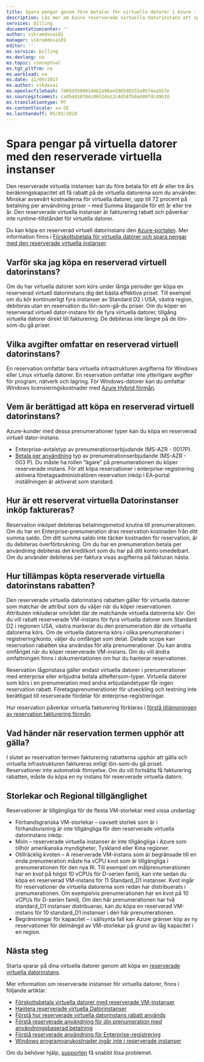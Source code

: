 ```yaml
---
title: Spara pengar genom före betalar för virtuella datorer i Azure - Azure | Microsoft Docs
description: Läs mer om Azure reserverade virtuella datorinstans att spara på kostnaderna för virtuella datorer.
services: billing
documentationcenter: ''
author: vikramdesai01
manager: vikramdesai01
editor: ''
ms.service: billing
ms.devlang: na
ms.topic: conceptual
ms.tgt_pltfrm: na
ms.workload: na
ms.date: 11/09/2017
ms.author: vikdesai
ms.openlocfilehash: 7d85d3500014962a90ae596598332a95f4aa557e
ms.sourcegitcommit: ca05dd10784c0651da12c4d58fb9ad40fdcd9b10
ms.translationtype: MT
ms.contentlocale: sv-SE
ms.lasthandoff: 05/03/2018
---
```

# <a name="save-money-on-virtual-machines-with-reserved-virtual-machine-instances"></a>Spara pengar på virtuella datorer med den reserverade virtuella instanser 
Den reserverade virtuella instanser kan du före betala för ett år eller tre års beräkningskapacitet att få rabatt på de virtuella datorerna som du använder. Minskar avsevärt kostnaderna för virtuella datorer, upp till 72 procent på betalning per användning priser – med Summa åtagande för ett år eller tre år. Den reserverade virtuella instanser är fakturering rabatt och påverkar inte runtime-tillståndet för virtuella datorer.

Du kan köpa en reserverad virtuell datorinstans den [Azure-portalen](https://aka.ms/reservations). Mer information finns i [Förskottsbetala för virtuella datorer och spara pengar med den reserverade virtuella instanser](https://go.microsoft.com/fwlink/?linkid=861721).

## <a name="why-should-i-buy-a-reserved-virtual-machine-instance"></a>Varför ska jag köpa en reserverad virtuell datorinstans?
Om du har virtuella datorer som körs under långa perioder ger köpa en reserverad virtuell datorinstans dig det bästa effektiva priset. Till exempel om du kör kontinuerligt fyra instanser av Standard D2 i USA, västra region, debiteras utan en reservation du lön-som-gå-du priser. Om du köper en reserverad virtuell dator-instans för de fyra virtuella datorer, tillgång virtuella datorer direkt till fakturering. De debiteras inte längre på de lön-som-du gå priser. 

## <a name="what-charges-does-a-reserved-virtual-machine-instance-cover"></a>Vilka avgifter omfattar en reserverad virtuell datorinstans?
En reservation omfattar bara virtuella infrastrukturen avgifterna för Windows eller Linux virtuella datorer. En reservation omfattar inte ytterligare avgifter för program, nätverk och lagring. För Windows-datorer kan du omfattar Windows licensieringskostnader med [Azure Hybrid förmån](https://azure.microsoft.com/pricing/hybrid-benefit/).

## <a name="whos-eligible-to-purchase-a-reserved-virtual-machine-instance"></a>Vem är berättigad att köpa en reserverad virtuell datorinstans?
Azure-kunder med dessa prenumerationer typer kan du köpa en reserverad virtuell dator-instans:
-   Enterprise-avtalstyp av prenumerationserbjudande (MS-AZR - 0017P).
-   [Betala per användning](https://azure.microsoft.com/offers/ms-azr-0003p/) typ av prenumerationserbjudande (MS-AZR - 003 P).
Du måste ha rollen ”ägare” på prenumerationen du köper reserverade instans. För att köpa reservationer i enterprise-registrering aktivera företagsadministratören reservation inköp i EA-portal inställningen är aktiverat som standard.

## <a name="how-is-a-reserved-virtual-machine-instances-purchase-billed"></a>Hur är ett reserverat virtuella Datorinstanser inköp faktureras?
Reservation inköpet debiteras betalningsmetod knutna till prenumerationen. Om du har en Enterprise-prenumeration dras reservation kostnaden från ditt summa saldo. Om ditt summa saldo inte täcker kostnaden för reservation, är du debiteras överförbrukning.
Om du har en prenumeration betala per användning debiteras det kreditkort som du har på ditt konto omedelbart. Om du använder debiteras per faktura visas avgifterna på fakturan nästa.

## <a name="how-is-the-purchased-reserved-virtual-machine-instance-discount-applied"></a>Hur tillämpas köpta reserverade virtuella datorinstans rabatten?
Den reserverade virtuella datorinstans rabatten gäller för virtuella datorer som matchar de attribut som du väljer när du köper reservationen. Attributen inkluderar området där de matchande virtuella datorerna kör. Om du vill rabatt reserverade VM-instans för fyra virtuella datorer som Standard D2 i regionen USA, västra markerar du den prenumeration där de virtuella datorerna körs. Om de virtuella datorerna körs i olika prenumerationer i registrering/konto, väljer du omfånget som delat. Delade scope kan reservation rabatten ska användas för alla prenumerationer.
Du kan ändra omfånget när du köper reserverade VM-instans. Om du vill ändra omfattningen finns i dokumentationen om hur du hanterar reservationer.

Reservation lågpristaxa gäller endast virtuella datorer i prenumerationer med enterprise eller erbjudna betala allteftersom-typer. Virtuella datorer som körs i en prenumeration med andra erbjudandetyper får ingen reservation rabatt. Företagsprenumerationer för utveckling och testning inte berättigad till reserverade fördelar för enterprise-registreringar.

Hur reservation påverkar virtuella fakturering förklaras i [förstå tillämpningen av reservation fakturering förmån](https://go.microsoft.com/fwlink/?linkid=863405).

## <a name="what-happens-when-the-reservation-term-expires"></a>Vad händer när reservation termen upphör att gälla?
I slutet av reservation termen fakturering rabatterna upphör att gälla och virtuella infrastrukturen faktureras enligt lön-som-du gå priset. Reservationer inte automatisk förnyelse. Om du vill fortsätta få fakturering rabatten, måste du köpa en ny instans för reserverade virtuella datorn. 

## <a name="sizes-and-regional-availability"></a>Storlekar och Regional tillgänglighet
Reservationer är tillgängliga för de flesta VM-storlekar med vissa undantag:
- Förhandsgranska VM-storlekar – oavsett storlek som är i förhandsvisning är inte tillgängliga för den reserverade virtuella datorinstans inköp.
- Moln – reserverade virtuella instanser är inte tillgängliga i Azure som tillhör amerikanska myndigheter, Tyskland eller Kina regioner. 
- Otillräcklig kvoten – A reserverade VM-instans som är begränsade till en enda prenumeration måste ha vCPU kvot som är tillgängliga i prenumerationen för den nya RI. Till exempel om målprenumerationen har en kvot på högst 10 vCPUs för D-serien familj, kan inte sedan du köpa en reserverad VM-instans för 11 Standard_D1 instanser. Kvot ingår för reservationer de virtuella datorerna som redan har distribuerats i prenumerationen. Om exempelvis prenumerationen har en kvot på 10 vCPUs för D-serien familj. Om den här prenumerationen har två standard_D1 instanser distribueras, kan du köpa en reserverad VM-instans för 10 standard_D1 instanser i den här prenumerationen. 
- Begränsningar för kapacitet – i sällsynta fall kan Azure gränser köp av ny reservationer för delmängd av VM-storlekar på grund av låg kapacitet i en region.

## <a name="next-steps"></a>Nästa steg
Starta sparar på dina virtuella datorer genom att köpa en [reserverade virtuella datorinstans](https://go.microsoft.com/fwlink/?linkid=861721). 

Mer information om reserverade instanser för virtuella datorer, finns i följande artiklar.

- [Förskottsbetala virtuella datorer med reserverade VM-instanser](../virtual-machines/windows/prepay-reserved-vm-instances.md)
- [Hantera reserverade virtuella Datorinstanser](billing-manage-reserved-vm-instance.md)
- [Förstå hur reserverade virtuella datorinstans rabatt används](billing-understand-vm-reservation-charges.md)
- [Förstå reserverade användning för din prenumeration med användningsbaserad betalning](billing-understand-reserved-instance-usage.md)
- [Förstå reserverade användning för Enterprise-registrering](billing-understand-reserved-instance-usage-ea.md)
- [Windows programvarukostnader ingår inte i reserverade instanser](billing-reserved-instance-windows-software-costs.md)

Om du behöver hjälp, [supporten](https://portal.azure.com/?#blade/Microsoft_Azure_Support/HelpAndSupportBlade) få snabbt lösa problemet.
